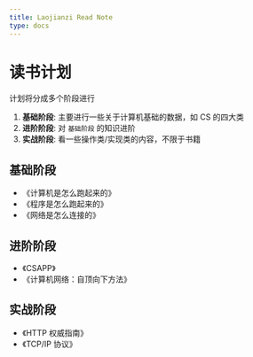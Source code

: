```yaml
---
title: Laojianzi Read Note
type: docs
---
```


# 读书计划

计划将分成多个阶段进行

1. **基础阶段**: 主要进行一些关于计算机基础的数据，如 CS 的四大类
2. **进阶阶段**: 对 `基础阶段` 的知识进阶
3. **实战阶段**: 看一些操作类/实现类的内容，不限于书籍

## 基础阶段

- 《计算机是怎么跑起来的》
- 《程序是怎么跑起来的》
- 《网络是怎么连接的》

## 进阶阶段

- 《CSAPP》
- 《计算机网络：自顶向下方法》


## 实战阶段

- 《HTTP 权威指南》
- 《TCP/IP 协议》

